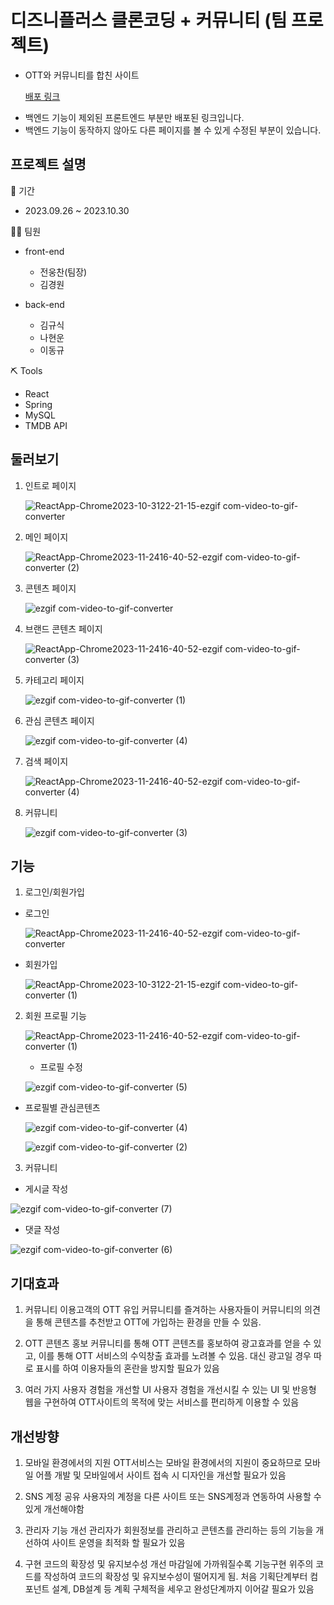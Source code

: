 # 디즈니플러스 클론코딩 + 커뮤니티 (팀 프로젝트)
- OTT와 커뮤니티를 합친 사이트
  
  [배포 링크](bom-bom-ott.vercel.app)
* 백엔드 기능이 제외된 프론트엔드 부분만 배포된 링크입니다.
* 백엔드 기능이 동작하지 않아도 다른 페이지를 볼 수 있게 수정된 부분이 있습니다.

## 프로젝트 설명

📅 기간
- 2023.09.26 ~ 2023.10.30

👨‍💻 팀원
- front-end
    - 전웅찬(팀장)
    - 김경원

- back-end
    - 김규식
    - 나현운
    - 이동규

⛏ Tools
  - React
  - Spring
  - MySQL
  - TMDB API

## 둘러보기

1. 인트로 페이지

   ![ReactApp-Chrome2023-10-3122-21-15-ezgif com-video-to-gif-converter](https://github.com/JeonWoongchan/BomBomOTT/assets/124865284/b710b5e4-1db5-4776-bbec-9fd9d1dc7b27)

2. 메인 페이지

   ![ReactApp-Chrome2023-11-2416-40-52-ezgif com-video-to-gif-converter (2)](https://github.com/JeonWoongchan/BomBomOTT/assets/124865284/74abf03a-6a4e-483a-a417-c26e398a9863)


3. 콘텐츠 페이지

   ![ezgif com-video-to-gif-converter](https://github.com/JeonWoongchan/BomBomOTT/assets/124865284/b5004e2d-0db0-41bd-ae6d-062b34a48cfa)

4. 브랜드 콘텐츠 페이지

   ![ReactApp-Chrome2023-11-2416-40-52-ezgif com-video-to-gif-converter (3)](https://github.com/JeonWoongchan/BomBomOTT/assets/124865284/c1fdaf21-4ce9-4403-8dd6-bc5e42594796)

5. 카테고리 페이지

   ![ezgif com-video-to-gif-converter (1)](https://github.com/JeonWoongchan/BomBomOTT/assets/124865284/0327de3e-5ff7-4a1b-906b-c256de6780d6)

6. 관심 콘텐츠 페이지

   ![ezgif com-video-to-gif-converter (4)](https://github.com/JeonWoongchan/BomBomOTT/assets/124865284/78ead995-d03b-4f19-a640-95589d751f39)

7. 검색 페이지

   ![ReactApp-Chrome2023-11-2416-40-52-ezgif com-video-to-gif-converter (4)](https://github.com/JeonWoongchan/BomBomOTT/assets/124865284/dd2976d9-378a-4037-b3c8-9d8f80e91d31)

8. 커뮤니티

   ![ezgif com-video-to-gif-converter (3)](https://github.com/JeonWoongchan/BomBomOTT/assets/124865284/f9410625-dbb2-4885-90ed-fc6cc1974df6)

## 기능

1. 로그인/회원가입

  - 로그인
    
      ![ReactApp-Chrome2023-11-2416-40-52-ezgif com-video-to-gif-converter](https://github.com/JeonWoongchan/BomBomOTT/assets/124865284/8861b08a-bd17-4adf-9ee3-c3c86cbf5498)
    
  - 회원가입

    ![ReactApp-Chrome2023-10-3122-21-15-ezgif com-video-to-gif-converter (1)](https://github.com/JeonWoongchan/BomBomOTT/assets/124865284/a6461c17-3a05-4d86-aad4-baea25e903ed)

2. 회원 프로필 기능

    ![ReactApp-Chrome2023-11-2416-40-52-ezgif com-video-to-gif-converter (1)](https://github.com/JeonWoongchan/BomBomOTT/assets/124865284/95447900-7f3d-4070-95ac-6924948db6e7)

   - 프로필 수정
  
    ![ezgif com-video-to-gif-converter (5)](https://github.com/JeonWoongchan/BomBomOTT/assets/124865284/fffc1426-8a0c-4f58-8fe4-3b2df75a17cc)

  - 프로필별 관심콘텐츠

    ![ezgif com-video-to-gif-converter (4)](https://github.com/JeonWoongchan/BomBomOTT/assets/124865284/78ead995-d03b-4f19-a640-95589d751f39)
    
    ![ezgif com-video-to-gif-converter (2)](https://github.com/JeonWoongchan/BomBomOTT/assets/124865284/4e546546-0d3e-4158-abfa-6787e417e0a9)

3. 커뮤니티
   
  - 게시글 작성
  
   ![ezgif com-video-to-gif-converter (7)](https://github.com/JeonWoongchan/BomBomOTT/assets/124865284/b26f9b20-32c2-4e3c-b047-110e3250c8b6)

  - 댓글 작성
  
   ![ezgif com-video-to-gif-converter (6)](https://github.com/JeonWoongchan/BomBomOTT/assets/124865284/a607e9aa-5f38-4ebb-8724-cf245e3cb045)

## 기대효과

1. 커뮤니티 이용고객의 OTT 유입
커뮤니티를 즐겨하는 사용자들이 커뮤니티의 의견을 통해 콘텐츠를 추천받고 OTT에 가입하는
환경을 만들 수 있음.

2. OTT 콘텐츠 홍보
커뮤니티를 통해 OTT 콘텐츠를 홍보하여 광고효과를 얻을 수 있고, 이를 통해 OTT 서비스의 수익창출 효과를 노려볼 수 있음. 대신 광고일 경우 따로 표시를 하여 이용자들의 혼란을 방지할 필요가 있음 

3. 여러 가지 사용자 경험을 개선할 UI
사용자 경험을 개선시킬 수 있는 UI 및 반응형 웹을 구현하여 OTT사이트의 목적에 맞는 서비스를 편리하게 이용할 수 있음

## 개선방향

1. 모바일 환경에서의 지원
OTT서비스는 모바일 환경에서의 지원이 중요하므로 모바일 어플 개발 및 모바일에서 사이트 
접속 시 디자인을 개선할 필요가 있음

2. SNS 계정 공유
사용자의 계정을 다른 사이트 또는 SNS계정과 연동하여 사용할 수 있게 개선해야함

3. 관리자 기능 개선
관리자가 회원정보를 관리하고 콘텐츠를 관리하는 등의 기능을 개선하여 사이트 운영을 최적화 할 필요가 있음

4. 구현 코드의 확장성 및 유지보수성 개선
마감일에 가까워질수록 기능구현 위주의 코드를 작성하여 코드의 확장성 및 유지보수성이 떨어지게 됨. 처음 기획단계부터 컴포넌트 설계, DB설계 등 계획 구체적을 세우고 완성단계까지 이어갈 필요가 있음 
